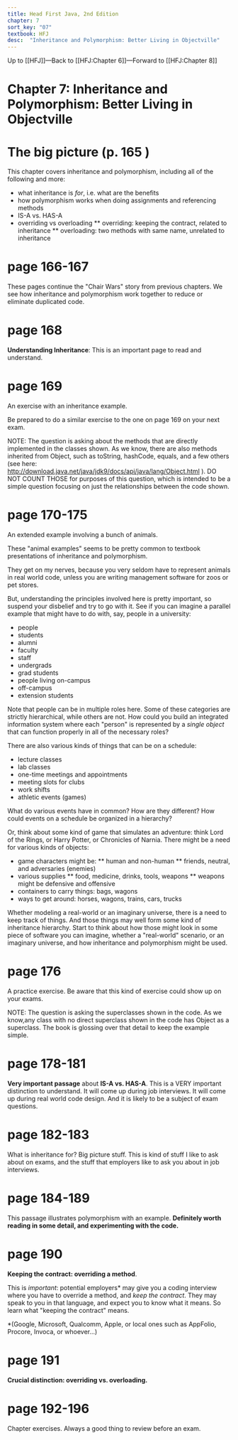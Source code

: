 ```yaml
---
title: Head First Java, 2nd Edition
chapter: 7
sort_key: "07"
textbook: HFJ
desc:  "Inheritance and Polymorphism: Better Living in Objectville"
---
```


Up to [[HFJ]]&mdash;Back to [[HFJ:Chapter 6]]&mdash;Forward to [[HFJ:Chapter 8]]



# Chapter 7: Inheritance and Polymorphism: Better Living in Objectville


# The big picture (p. 165 )

This chapter covers inheritance and polymorphism, including all of the following and more:

* what inheritance is <em>for</em>, i.e. what are the benefits
* how polymorphism works when doing assignments and referencing methods
* IS-A vs. HAS-A
* overriding vs overloading
** overriding: keeping the contract, related to inheritance
** overloading: two methods with same name, unrelated to inheritance


# page 166-167

These pages continue the "Chair Wars" story from previous chapters.    We see how inheritance and polymorphism work together to reduce or eliminate duplicated code.

# page 168 

<b>Understanding Inheritance</b>: This is an important page to read and understand.

# page 169 

An exercise with an inheritance example.


Be prepared to do a similar exercise to the one on page 169 on your next exam.

NOTE: The question is asking about the methods that are directly implemented in the classes shown.   As we know, there are also methods inherited from Object, such as toString, hashCode, equals, and a few others (see here: http://download.java.net/java/jdk9/docs/api/java/lang/Object.html ).     DO NOT COUNT THOSE for purposes of this question, which is intended to be a simple question focusing on just the relationships between the code shown.


# page 170-175

An extended example involving a bunch of animals.  

These "animal examples" seems to be pretty common to textbook presentations of inheritance and polymorphism.   

They get on my nerves, because you very seldom have to represent animals in real world code, unless you are writing management software for zoos or pet stores.      

But, understanding the principles involved here is pretty important, so suspend your disbelief and try to go with it.  See if you can imagine a parallel example that might have to do with, say, people in a university:

* people
* students
* alumni
* faculty
* staff
* undergrads
* grad students
* people living on-campus
* off-campus
* extension students

Note that people can be in multiple roles here.  Some of these categories are strictly hierarchical, while others are not.  How could you build an integrated information system where each "person" is represented by a <em>single object</em> that can function properly in all of the necessary roles?

There are also various kinds of things that can be on a schedule:

* lecture classes
* lab classes
* one-time meetings and appointments
* meeting slots for clubs
* work shifts
* athletic events (games)

What do various events have in common?  How are they different?  How could events on a schedule be organized in a hierarchy?

Or,  think about some kind of game that simulates an adventure: think Lord of the Rings, or Harry Potter, or Chronicles of Narnia.   There might be a need for various kinds of objects:

* game characters might be:
**  human and non-human
** friends, neutral, and adversaries (enemies)
* various supplies 
** food, medicine, drinks, tools, weapons
** weapons might be defensive and offensive
* containers to carry things: bags, wagons
* ways to get around: horses, wagons, trains, cars, trucks

Whether modeling a real-world or an imaginary universe, there is a need to keep track of things.   And those things may well form some kind of inheritance hierarchy.  Start to think about how those might look in some piece of software you can imagine, whether a "real-world" scenario, or an imaginary universe, and how inheritance and polymorphism might be used.

# page 176 

A practice exercise.     Be aware that this kind of exercise could show up on your exams.

NOTE: The question is asking the superclasses shown in the code.   As we know,any class with no direct superclass shown in the code has Object as a superclass.   The book is glossing over that detail to keep the example simple.

# page 178-181

<b>Very important passage</b> about <b>IS-A vs. HAS-A</b>.   This is a VERY important distinction to understand.  It will come up during job interviews.  It will come up during real world code design.  And it is likely to be a subject of exam questions.


# page 182-183

What is inheritance for?   Big picture stuff.    This is kind of stuff I like to ask about on exams, and the stuff that employers like to ask you about in job interviews.

# page 184-189 

This passage illustrates polymorphism with an example.   <b>Definitely worth reading in some detail, and experimenting with the code.</b>

# page 190 

<b>Keeping the contract: overriding a method</b>.

This is <em>important</em>: potential employers* may give you a coding interview where you have to override a method, and <em>keep the contract</em>.  They may speak to you in that language, and expect you to know what it means.    So learn what "keeping the contract" means.

<nowiki>*</nowiki>(Google, Microsoft, Qualcomm, Apple, or local ones such as AppFolio, Procore, Invoca, or whoever...)

# page 191 

<b>Crucial distinction: overriding vs. overloading.</b>

# page 192-196

Chapter exercises.  Always a good thing to review before an exam.

